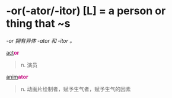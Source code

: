 # -or(-ator/-itor) [L] = a person or thing that ~s

*-or 拥有异体 -ator 和 -itor 。*

[act](_act_.md)<b style="color: #C71585;">or</b>
> n. 演员

[anim](_anim_.md)<b style="color: #C71585;">ator</b>
> n. 动画片绘制者，赋予生气者，赋予生气的因素